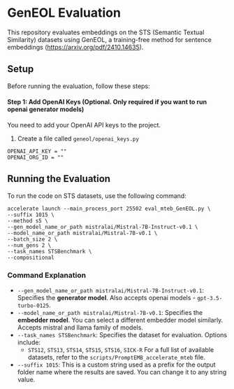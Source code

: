 # GenEOL Evaluation

  

This repository evaluates embeddings on the STS (Semantic Textual Similarity) datasets using GenEOL, a training-free method for sentence embeddings (https://arxiv.org/pdf/2410.14635).

## Setup
Before running the evaluation, follow these steps:

#### Step 1: Add OpenAI Keys (Optional. Only required if you want to run openai generator models)
You need to add your OpenAI API keys to the project.
1. Create a file called `geneol/openai_keys.py`

```
OPENAI_API_KEY = ""
OPENAI_ORG_ID = ""
```
## Running the Evaluation

To run the code on STS datasets, use the following command:
```
accelerate launch --main_process_port 25502 eval_mteb_GenEOL.py \
--suffix 1015 \
--method s5 \
--gen_model_name_or_path mistralai/Mistral-7B-Instruct-v0.1 \
--model_name_or_path mistralai/Mistral-7B-v0.1 \
--batch_size 2 \
--num_gens 2 \
--task_names STSBenchmark \
--compositional
```

### Command Explanation

-   `--gen_model_name_or_path mistralai/Mistral-7B-Instruct-v0.1`: Specifies the **generator model**.  Also accepts openai models - `gpt-3.5-turbo-0125`.
-   `--model_name_or_path mistralai/Mistral-7B-v0.1`: Specifies the **embedder model**. You can select a different embedder model similarly. Accepts mistral and llama family of models.
-   `--task_names STSBenchmark`: Specifies the dataset for evaluation. Options include:
    -   `STS12`, `STS13`, `STS14`, `STS15`, `STS16`, `SICK-R`
    For a full list of available datasets, refer to the `scripts/PromptEMB_accelerate_mteb` file.
-   `--suffix 1015`: This is a custom string used as a prefix for the output folder name where the results are saved. You can change it to any string value.
    
